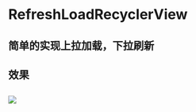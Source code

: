 # RefreshLoadRecyclerView
简单的实现上拉加载，下拉刷新
---
效果
---
![](http://ww1.sinaimg.cn/mw690/006omkZGgw1fat0k2lukng308n0eok1q.gif)
---

